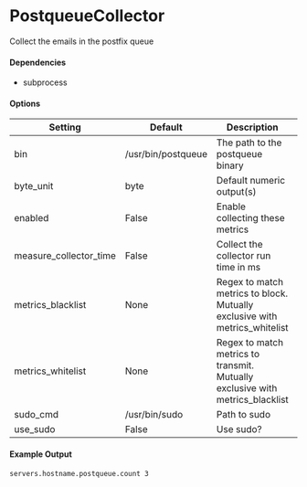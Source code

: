 <!--This file was generated from the python source
Please edit the source to make changes
-->
PostqueueCollector
=====

Collect the emails in the postfix queue

#### Dependencies

 * subprocess


#### Options

Setting | Default | Description | Type
--------|---------|-------------|-----
bin | /usr/bin/postqueue | The path to the postqueue binary | str
byte_unit | byte | Default numeric output(s) | str
enabled | False | Enable collecting these metrics | bool
measure_collector_time | False | Collect the collector run time in ms | bool
metrics_blacklist | None | Regex to match metrics to block. Mutually exclusive with metrics_whitelist | NoneType
metrics_whitelist | None | Regex to match metrics to transmit. Mutually exclusive with metrics_blacklist | NoneType
sudo_cmd | /usr/bin/sudo | Path to sudo | str
use_sudo | False | Use sudo? | bool

#### Example Output

```
servers.hostname.postqueue.count 3
```

